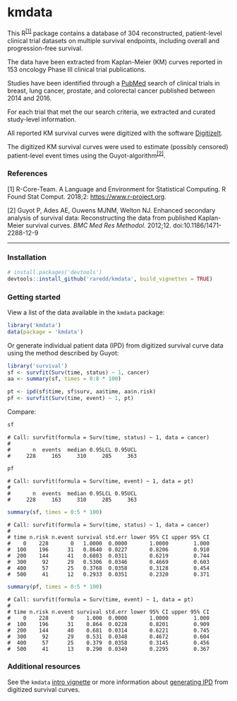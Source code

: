 kmdata
====

This R<sup>[[1]](#1)</sup> package contains a database of 304 reconstructed,
patient-level clinical trial datasets on multiple survival endpoints,
including overall and progression-free survival.

The data have been extracted from Kaplan-Meier (KM) curves reported in 153
oncology Phase III clinical trial publications.

Studies have been identified through a [PubMed](https://pubmed.ncbi.nlm.nih.gov/)
search of clinical trials in breast, lung cancer, prostate, and colorectal
cancer published between 2014 and 2016.

For each trial that met the our search criteria, we extracted and curated
study-level information.

All reported KM survival curves were digitized with the software
[DigitizeIt](https://www.digitizeit.de).

The digitized KM survival curves were used to estimate (possibly censored)
patient-level event times using the Guyot-algorithm<sup>[[2]](#2)</sup>.

### References
<a id="1">[1]</a>
R-Core-Team.
A Language and Environment for Statistical Computing.
R Found Stat Comput.
2018;2: https://www.r-project.org.

<a id="2">[2]</a>
Guyot P, Ades AE, Ouwens MJNM, Welton NJ.
Enhanced secondary analysis of survival data: Reconstructing the data from
published Kaplan-Meier survival curves.
_BMC Med Res Methodol_.
2012;12. doi:10.1186/1471-2288-12-9

---

### Installation

```r
# install.packages('devtools')
devtools::install_github('raredd/kmdata', build_vignettes = TRUE)
```

### Getting started

View a list of the data available in the `kmdata` package:

```r
library('kmdata')
data(package = 'kmdata')
```

Or generate individual patient data (IPD) from digitized survival curve data
using the method described by Guyot:

```r
library('survival')
sf <- survfit(Surv(time, status) ~ 1, cancer)
aa <- summary(sf, times = 0:8 * 100)

pt <- ipd(sf$time, sf$surv, aa$time, aa$n.risk)
pf <- survfit(Surv(time, event) ~ 1, pt)
```

Compare:

```r
sf
````

```
# Call: survfit(formula = Surv(time, status) ~ 1, data = cancer)
# 
#       n  events  median 0.95LCL 0.95UCL 
#     228     165     310     285     363 
```

```r
pf
```

```
# Call: survfit(formula = Surv(time, event) ~ 1, data = pt)
# 
#       n  events  median 0.95LCL 0.95UCL 
#     228     163     310     285     363 
```

```r
summary(sf, times = 0:5 * 100)
````

```
# Call: survfit(formula = Surv(time, status) ~ 1, data = cancer)
# 
# time n.risk n.event survival std.err lower 95% CI upper 95% CI
#    0    228       0   1.0000  0.0000       1.0000        1.000
#  100    196      31   0.8640  0.0227       0.8206        0.910
#  200    144      41   0.6803  0.0311       0.6219        0.744
#  300     92      29   0.5306  0.0346       0.4669        0.603
#  400     57      25   0.3768  0.0358       0.3128        0.454
#  500     41      12   0.2933  0.0351       0.2320        0.371
```

```r
summary(pf, times = 0:5 * 100)
````

```
# Call: survfit(formula = Surv(time, event) ~ 1, data = pt)
# 
# time n.risk n.event survival std.err lower 95% CI upper 95% CI
#    0    228       0    1.000  0.0000       1.0000        1.000
#  100    196      31    0.864  0.0228       0.8201        0.909
#  200    144      40    0.681  0.0314       0.6221        0.745
#  300     92      29    0.531  0.0348       0.4672        0.604
#  400     57      25    0.379  0.0358       0.3145        0.456
#  500     41      13    0.290  0.0349       0.2295        0.367
```

### Additional resources

See the `kmdata` [intro vignette](vignettes/kmdata-intro.Rmd) or more
information about [generating IPD](vignettes/kmdata-ipd.Rmd) from digitized
survival curves.
